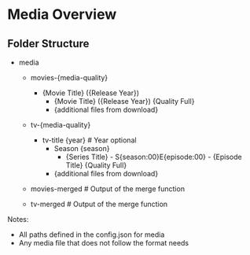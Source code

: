 # Media Overview

## Folder Structure

- media
  - movies-{media-quality}
    - {Movie Title} ({Release Year})
      - {Movie Title} ({Release Year}) {Quality Full}
      - {additional files from download}
  - tv-{media-quality}
    - tv-title {year}       # Year optional
      - Season {season}
        - {Series Title} - S{season:00}E{episode:00} - {Episode Title} {Quality Full}
      - {additional files from download}

  - movies-merged # Output of the merge function
  - tv-merged   # Output of the merge function

Notes:
- All paths defined in the config.json for media
- Any media file that does not follow the format needs 

